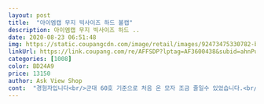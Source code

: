 ```yaml
---
layout: post 
title:  "아이엠캡 무지 빅사이즈 하드 볼캡" 
description: 아이엠캡 무지 빅사이즈 하드 ..
date: 2020-08-23 06:51:48 
img: https://static.coupangcdn.com/image/retail/images/92473475330782-b302de55-d957-408f-a747-b4cfb9dbc60e.jpg 
linkUrl: https://link.coupang.com/re/AFFSDP?lptag=AF3600438&subid=ahnPublicAsk&pageKey=1747896118&itemId=241297600&vendorItemId=3594404653&traceid=V0-113-b897c480a01a7b65 
categories: [1008] 
color: BD24A9 
price: 13150 
author: Ask View Shop 
cont:  "경험자입니다<br/>군대 60호 기준으로 처음 온 모자 조금 줄일수 있었습니다.<br/><br/>그래서 5년간 쓴 모자 고이 보내드렸어요<br/>그런 대두님들은 빅빅 초대두 이런 키워드로 사셔야 합니다<br/>그분들 쓰시기엔 조금 작을거같아요<br/>대두 모자라고 한 것들<br/>대두 분들은 다들 공감하시겠지만 모자를 늘리는 게 아니라 줄일 수 있다는 건 기적이죠.<br/><br/>마감 크게 나쁘지 않고 괜찮습니다.<br/><br/>말도 안되게 깊거나 통만 크고 앝아서 버린돈이 꽤 되는<br/>머리 5860cm 어정쩡한 대두님들 중<br/>머리숱이 많으시면<br/>어정쩡한 대두입니다<br/>얼른 몇개 더 사놔야겠습니다<br/>여기 모자도 똑같겠지,<br/>여기는 61cm이상이라고 되어있는데<br/>이 상품은 워낙 많은 분들이 구매 하시는것 같아서 저도 무난하게 햇빛을 적게 받으려고 샀습니다.<br/> 대학생때 MLB 모자를 덜컥사서 모자가 작아서 못쓰고 구석에 놔둔 기억이 나서 이번엔 넉넉한 모자를 구매하려고 했습니다.<br/> 다양한 물건을 살펴보고 고민하다가 무난하고 넉넉하고 많은 분들이 리뷰를 단 이 상품으로 결정을 했습니다.<br/> 제가 군대에서 61<br/> -62정도 크기의 모자를 썼는데 구입한 모자는 뒤쪽을 중간 정도 조절아니 쓰고 다니기 편했습니다.<br/> 앞의 챙? 튀어나오는 부분의 길이도 적당하고 모자를 써야 하는 상황이라 고민 했는데 누구나 무난하게 실패하지 않을 상품이라고 생각됩니다.<br/> 모자의 모양이랑 색도 괜찮고 오래 쓸 수 있을거 같아요<br/>이장님 모자같지 않아요 꼭 사세요들<br/>저 모자도 판매처를 까먹어서 하나로 계속 쓴거였거든요<br/>진짜 열 몇군데서 다 사서 써봤는데<br/>쿠팡이니까 반품해야지 하고 샀는데<br/>특히 저처럼 머리숱 많으신분들 사세요<br/>헐 ㅜ 잘맞습니다 눈물나요<br/>" 
---
```

